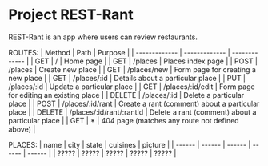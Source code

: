 # Project REST-Rant

REST-Rant is an app where users can review restaurants.

ROUTES:
| Method  | Path | Purpose |
| ------------- | ------------- | ------------- |
| GET | / | Home page |
| GET | /places  | Places index page  |
| POST  | /places   | Create new place  |
| GET  | /places/new  | Form page for creating a new place  |
| GET  | /places/:id  | Details about a particular place  |
| PUT  | /places/:id  | Update a particular place  |
| GET  | /places/:id/edit  | Form page for editing an existing place  |
| DELETE  | /places/:id  | Delete a particular place  |
| POST | /places/:id/rant  | Create a rant (comment) about a particular place  |
| DELETE | /places/:id/rant/:rantId  | Delete a rant (comment) about a particular place |
| GET | *  | 404 page (matches any route not defined above)  |

PLACES:
| name | city | state | cuisines | picture |
| ------ | ------ |  ------ |  ------ |  ------ |
| ????? | ????? | ????? | ????? | ????? | 
